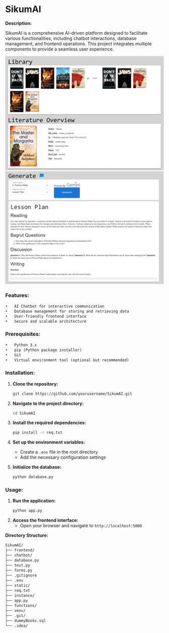 # SikumAI

**Description:**

SikumAI is a comprehensive AI-driven platform designed to facilitate various functionalities, including chatbot
interactions, database management, and frontend operations. This project integrates multiple components to provide a
seamless user experience.

![readme1.png](./static/readme1.png)
![readme2.png](./static/readme2.png)

### **Features:**

	•	AI Chatbot for interactive communication
	•	Database management for storing and retrieving data
	•	User-friendly frontend interface
	•	Secure and scalable architecture

### **Prerequisites:**

	•	Python 3.x
	•	pip (Python package installer)
	•	Git
	•	Virtual environment tool (optional but recommended)

### **Installation:**

1. **Clone the repository:**
   ```bash
   git clone https://github.com/yourusername/SikumAI.git
   ```
2. **Navigate to the project directory:**
   ```bash
   cd SikumAI
   ```
3. **Install the required dependencies:**
   ```bash
   pip install -r req.txt
   ```
4. **Set up the environment variables:**
    - Create a `.env` file in the root directory
    - Add the necessary configuration settings

5. **Initialize the database:**
   ```bash
   python database.py
   ```

### **Usage:**

1. **Run the application:**
   ```bash
   python app.py
   ```
2. **Access the frontend interface:**
    - Open your browser and navigate to `http://localhost:5000`

**Directory Structure:**

```
SikumAI/
├── frontend/
├── chatbot/
├── database.py
├── test.py
├── forms.py
├── .gitignore
├── .env
├── static/
├── req.txt
├── instance/
├── app.py
├── functions/
├── venv/
├── .git/
├── dummyBooks.sql
└── .idea/
```